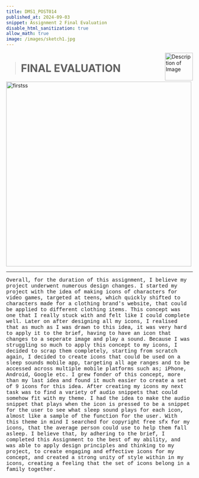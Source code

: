 ```yaml
---
title: DMS1_POST014
published_at: 2024-09-03
snippet: Assignment 2 Final Evaluation
disable_html_sanitization: true
allow_math: true
image: /images/sketch1.jpg
---
```


<img src="https://www.hardjewelry.com/cdn/shop/files/ezgif.com-gif-maker_3.gif?v=1649272041" alt="Description of Image" style="float:right; margin-left:20px; width:75px; height:auto;">

># **FINAL EVALUATION**

<img src="ss1/html.png" alt="firstss" width="500" height="500">

---


<style>
  .custom-font {
    font-family: 'Courier New', Courier, monospace;
  }
</style>

<p class="custom-font">
Overall, for the duration of this assignment, I believe my project underwent numerous design changes. I started my project with the idea of making icons of characters for video games, targeted at teens, which quickly shifted to characters made for a clothing brand's website, that could be applied to different clothing items. This concept was one that I really stuck with and felt like I could complete well. Later on after designing all my icons, I realised that as much as I was drawn to this idea, it was very hard to apply it to the brief, having to have an icon that changes to a seperate image and play a sound. Because I was struggling so much to apply this concept to my icons, I decided to scrap them completely, starting from scratch again, I decided to create icons that could be used on a sleep sounds mobile app, targeting all age ranges and to be accessed across multiple mobile platforms such as; iPhone, Android, Google etc. I grew fonder of this concept, more than my last idea and found it much easier to create a set of 9 icons for this idea. After creating my icons my next task was to find a variety of audio snippets that could somehow fit with my theme. I had the idea to make the audio snippet that plays when the icon is pressed to be a snippet for the user to see what sleep sound plays for each icon, almost like a sample of the function for the user. With this theme in mind I searched for copyright free sfx for my icons, that the average person could use to help them fall asleep. I believe that, by adhering to the brief, I completed this Assignment to the best of my ability, and was able to apply design principles and thinking to my project, to create engaging and effective icons for my concept, and created a strong unity of style within in my icons, creating a feeling that the set of icons belong in a family together.